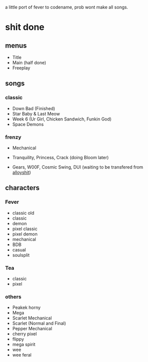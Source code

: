  a little port of fever to codename, prob wont make all songs.

# shit done

## menus 
- Title
- Main (half done)
- Freeplay

## songs

### classic
- Down Bad (Finished)
- Star Baby & Last Meow
- Week 6 (Ur Girl, Chicken Sandwich, Funkin God)
- Space Demons
### frenzy
- Mechanical
- Tranquility, Princess, Crack (doing Bloom later)

- Gears, W00F, Cosmic Swing, DUI (waiting to be transfered from [alloyshit](https://github.com/sorbetlover/alloyshit))

  
## characters
### Fever
- classic old
- classic
- demon
- pixel classic
- pixel demon
- mechanical 
- BDB
- casual
- soulsplit
### Tea
- classic
- pixel
### others
- Peakek horny
- Mega
- Scarlet Mechanical
- Scarlet (Normal and Final)
- Pepper Mechanical
- cherry pixel
- flippy
- mega spirit
- wee
- wee feral
  
